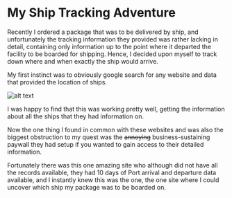 # My Ship Tracking Adventure

Recently I ordered a package that was to be delivered by ship, and unfortunately the tracking information they provided was rather lacking in detail, containing only information up to the point where it departed the facility to be boarded for shipping. Hence, I decided upon myself to track down where and when exactly the ship would arrive.

My first instinct was to obviously google search for any website and data that provided the location of ships.

![alt text](https://github.com/denzelmok/python-projects/blob/main/python-ship-finder/images/image.png)

I was happy to find that this was working pretty well, getting the information about all the ships that they had information on.

Now the one thing I found in common with these websites and was also the biggest obstruction to my quest was the ~~annoying~~ business-sustaining paywall they had setup if you wanted to gain access to their detailed information.

Fortunately there was this one amazing site who although did not have all the records available, they had 10 days of Port arrival and departure data available, and I instantly knew this was the one, the one site where I could uncover which ship my package was to be boarded on.

